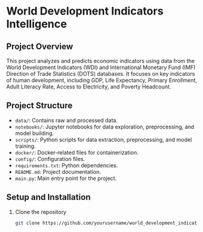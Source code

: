 # World Development Indicators Intelligence

## Project Overview
This project analyzes and predicts economic indicators using data from the World Development Indicators (WDI) and International Monetary Fund (IMF) Direction of Trade Statistics (DOTS) databases. It focuses on key indicators of human development, including GDP, Life Expectancy, Primary Enrollment, Adult Literacy Rate, Access to Electricity, and Poverty Headcount.

## Project Structure
- `data/`: Contains raw and processed data.
- `notebooks/`: Jupyter notebooks for data exploration, preprocessing, and model building.
- `scripts/`: Python scripts for data extraction, preprocessing, and model training.
- `docker/`: Docker-related files for containerization.
- `config/`: Configuration files.
- `requirements.txt`: Python dependencies.
- `README.md`: Project documentation.
- `main.py`: Main entry point for the project.

## Setup and Installation
1. Clone the repository
   ```sh
   git clone https://github.com/yourusername/world_development_indicators_intelligence.git
